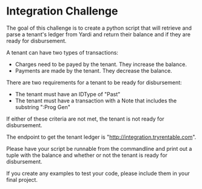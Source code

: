 # Integration Challenge
The goal of this challenge is to create a python script that will retrieve and parse a tenant's ledger from Yardi and return their balance and if they are ready for disbursement.

A tenant can have two types of transactions:
* Charges need to be payed by the tenant. They increase the balance.
* Payments are made by the tenant. They decrease the balance.

There are two requirements for a tenant to be ready for disbursement:
* The tenant must have an IDType of "Past"
* The tenant must have a transaction with a Note that includes the substring ":Prog Gen"

If either of these criteria are not met, the tenant is not ready for disbursement.

The endpoint to get the tenant ledger is "http://integration.tryrentable.com".

Please have your script be runnable from the commandline and print out a tuple with the balance and whether or not the tenant is ready for disbursement.

If you create any examples to test your code, please include them in your final project.
